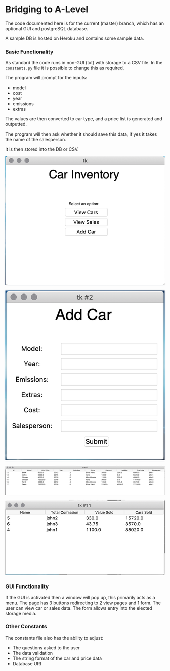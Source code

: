 # Bridging to A-Level #

The code documented here is for the current (master) branch, which has an optional GUI and postgreSQL database.

A sample DB is hosted on Heroku and contains some sample data.

### Basic Functionality ###

As standard the code runs in non-GUI (txt) with storage to a CSV file. In the `constants.py` file it is possible to change this as required.

The program will prompt for the inputs:
* model
* cost
* year
* emissions
* extras

The values are then converted to car type, and a price list is generated and outputted.

The program will then ask whether it should save this data, if yes it takes the name of the salesperson.

It is then stored into the DB or CSV.


![Image of Menu](/images/menu.png)

![Image of Add Car](/images/addCar.png)

![Image of View Car](/images/viewCar.png)

![Image of View Sales](/images/viewSales.png)

### GUI Functionality ###

If the GUI is activated then a window will pop up, this primarily acts as a menu. The page has 3 buttons redirecting to 2 view pages and 1 form. The user can view car or sales data. The form allows entry into the elected storage media.


### Other Constants ###

The constants file also has the ability to adjust:
* The questions asked to the user
* The data validation
* The string format of the car and price data
* Database URI

